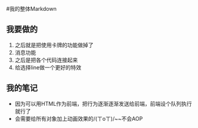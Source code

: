 #我的整体Markdown
## 我要做的
1. 之后就是把使用卡牌的功能做掉了
1. 消息功能
2. 之后是把各个代码连接起来
1. 给选择line做一个更好的特效
## 我的笔记
* 因为可以用HTML作为前端，把行为逐渐逐渐发送给前端，前端设个队列执行就行了
* 会需要给所有对象加上动画效果的/(ㄒoㄒ)/~~不会AOP